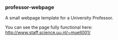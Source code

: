 ### professor-webpage
A small webpage template for a University Professor.

You can see the page fully functional here: http://www.staff.science.uu.nl/~muell001/


